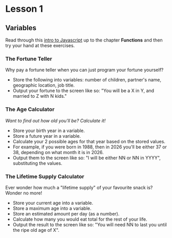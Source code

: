 # Lesson 1

## Variables

Read through this [intro to Javascript](http://tutorials.codebar.io/js/lesson1/tutorial.html) up to the chapter **Functions** and then try your hand at these exercises.

### The Fortune Teller

Why pay a fortune teller when you can just program your fortune yourself?

- Store the following into variables: number of children, partner's name, geographic location, job title.
- Output your fortune to the screen like so: "You will be a X in Y, and married to Z with N kids."

### The Age Calculator

_Want to find out how old you'll be? Calculate it!_

- Store your birth year in a variable.
- Store a future year in a variable.
- Calculate your 2 possible ages for that year based on the stored values.
- For example, if you were born in 1988, then in 2026 you'll be either 37 or 38, depending on what month it is in 2026.
- Output them to the screen like so: "I will be either NN or NN in YYYY", substituting the values.

### The Lifetime Supply Calculator

Ever wonder how much a "lifetime supply" of your favourite snack is? Wonder no more!

- Store your current age into a variable.
- Store a maximum age into a variable.
- Store an estimated amount per day (as a number).
- Calculate how many you would eat total for the rest of your life.
- Output the result to the screen like so: "You will need NN to last you until the ripe old age of X".